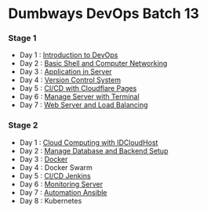 # Dumbways DevOps Batch 13

### Stage 1
- Day 1 : [Introduction to DevOps](https://github.com/ivankalan/dumbways-devops13/tree/master/stage1/day1) 
- Day 2 : [Basic Shell and Computer Networking](https://github.com/ivankalan/dumbways-devops13/tree/master/stage1/day2)
- Day 3 : [Application in Server](https://github.com/ivankalan/dumbways-devops13/tree/master/stage1/day3)
- Day 4 : [Version Control System](https://github.com/ivankalan/dumbways-devops13/tree/master/stage1/day4)
- Day 5 : [CI/CD with Cloudflare Pages](https://github.com/ivankalan/dumbways-devops13/tree/master/stage1/day5)
- Day 6 : [Manage Server with Terminal](https://github.com/ivankalan/dumbways-devops13/tree/master/stage1/day6)
- Day 7 : [Web Server and Load Balancing](https://github.com/ivankalan/dumbways-devops13/tree/master/stage1/day7)

### Stage 2
- Day 1 : [Cloud Computing with IDCloudHost](https://github.com/ivankalan/dumbways-devops13/tree/master/stage2/day1)
- Day 2 : [Manage Database and Backend Setup](https://github.com/ivankalan/dumbways-devops13/tree/master/stage2/day2)
- Day 3 : [Docker](https://github.com/ivankalan/dumbways-devops13-kel2)
- Day 4 : Docker Swarm
- Day 5 : [CI/CD Jenkins](https://github.com/ivankalan/dumbways-devops13-kel2)
- Day 6 : [Monitoring Server](https://github.com/ivankalan/dumbways-devops13/tree/master/stage2/day6%2B7)
- Day 7 : [Automation Ansible](https://github.com/ivankalan/dumbways-devops13/tree/master/stage2/day6%2B7)
- Day 8 : Kubernetes
